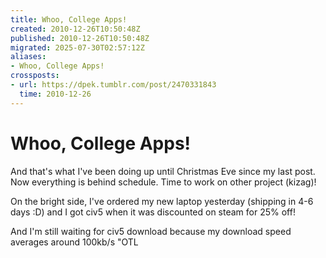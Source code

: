 ```yaml
---
title: Whoo, College Apps!
created: 2010-12-26T10:50:48Z
published: 2010-12-26T10:50:48Z
migrated: 2025-07-30T02:57:12Z
aliases:
- Whoo, College Apps!
crossposts:
- url: https://dpek.tumblr.com/post/2470331843
  time: 2010-12-26
---
```


# Whoo, College Apps!

And that's what I've been doing up until Christmas Eve since my last post. Now everything is behind schedule. Time to work on other project (kizag)!

On the bright side, I've ordered my new laptop yesterday (shipping in 4-6 days :D) and I got civ5 when it was discounted on steam for 25% off!

And I'm still waiting for civ5 download because my download speed averages around 100kb/s "OTL
